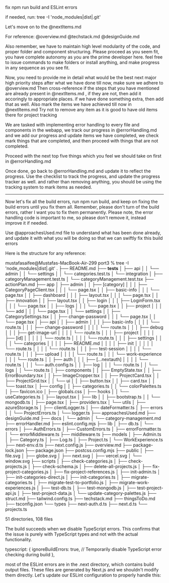 
fix npm run build and ESLint errors

if needed, run: 
tree -I 'node_modules|dist|.git'


Let's move on to the @nextItems.md 

For reference: @overview.md  @techstack.md  @designGuide.md  

Also remember, we have to maintain high level modularity of the code, and proper folder and component structuring. Please proceed as you seem fit, you have complete autonomy as you are the prime developer here. feel free to issue commands to make folders or install anything, and make progress in any sequence as you see fit.




Now, you need to provide me in detail what would be the best next major high priority steps after what we have done till now, make sure we adhere to @overview.md 
Then cross-reference if the steps that you have mentioned are already present in @nextItems.md , if they are not, then add it accoringly to appropriate places. if we have done something extra, then add that as well.
Also mark the items we have achieved till now in @nextItems.md 
Try not to remove any item as it is good to have old items there for project tracking



We are tasked with implementing error handling to every file and components in the webapp, we track our progress in @errorHandling.md and we add our progress and update items we have completed, we check mark things that are completed, and then proceed with things that are not completed.

Proceed with the next top five things which you feel we should take on first in @errorHandling.md 

Once done, go back to @errorHandling.md and update it to reflect the progress. Use the checklist to track the progress, and update the progress tracker as well. and rather than removing anything, you should be using the tracking system to mark items as needed.

---

Now let's fix all the build errors, run npm run build, and keep on fixing the build errors until you fix them all. Remember, please don't turn of the build errors, rather I want you to fix them permanently. Please note, the error handling code is important to me, so please don't remove it, instead improve it if needed.

Use @approachesUsed.md file to understand what has been done already, and update it with what you will be doing so that we can swiftly fix this build errors

Here is the structure for any reference:

mustafasaifee@Mustafas-MacBook-Air-299 port3 % tree -I 'node_modules|dist|.git'
.
├── README.md
├── __tests__
│   ├── api
│   │   └── admin
│   │       └── settings
│   │           └── categories.test.ts
│   └── integration
│       ├── categoryManagement.test.ts
│       └── categoryManagement.test.tsx
├── actionPlan.md
├── app
│   ├── admin
│   │   ├── [category]
│   │   │   ├── CategoryPageClient.tsx
│   │   │   └── page.tsx
│   │   ├── basic-info
│   │   │   └── page.tsx
│   │   ├── dashboard
│   │   │   ├── layout.tsx
│   │   │   └── page.tsx
│   │   ├── innovation
│   │   ├── layout.tsx
│   │   ├── login
│   │   │   ├── LoginForm.tsx
│   │   │   └── page.tsx
│   │   ├── logs
│   │   │   └── page.tsx
│   │   ├── project
│   │   │   └── add
│   │   │       └── page.tsx
│   │   └── settings
│   │       ├── CategorySettings.tsx
│   │       ├── change-password
│   │       │   └── page.tsx
│   │       └── page.tsx
│   ├── api
│   │   ├── admin
│   │   │   ├── basic-info
│   │   │   │   └── route.ts
│   │   │   ├── change-password
│   │   │   │   └── route.ts
│   │   │   ├── debug
│   │   │   ├── get-image-url
│   │   │   │   └── route.ts
│   │   │   ├── project
│   │   │   │   ├── [id]
│   │   │   │   │   └── route.ts
│   │   │   │   └── route.ts
│   │   │   ├── settings
│   │   │   │   └── categories
│   │   │   │       ├── README.md
│   │   │   │       ├── init
│   │   │   │       │   └── route.ts
│   │   │   │       └── route.ts
│   │   │   ├── test-session
│   │   │   │   └── route.ts
│   │   │   ├── upload
│   │   │   │   └── route.ts
│   │   │   └── work-experience
│   │   │       └── route.ts
│   │   ├── auth
│   │   │   ├── [...nextauth]
│   │   │   │   └── route.ts
│   │   │   └── auth.config.ts
│   │   ├── log
│   │   │   └── route.ts
│   │   └── logs
│   │       └── route.ts
│   ├── components
│   │   ├── EmptyState.tsx
│   │   ├── ErrorBoundary.tsx
│   │   ├── ImageCropper.tsx
│   │   ├── ProjectCard.tsx
│   │   ├── ProjectGrid.tsx
│   │   └── ui
│   │       ├── button.tsx
│   │       ├── card.tsx
│   │       └── toast.tsx
│   ├── config
│   │   ├── categories.ts
│   │   └── colorPalettes.ts
│   ├── favicon.ico
│   ├── globals.css
│   ├── hooks
│   │   └── useCategories.ts
│   ├── layout.tsx
│   ├── lib
│   │   ├── bootstrap.ts
│   │   └── mongodb.ts
│   ├── page.tsx
│   ├── providers.tsx
│   └── utils
│       ├── azureStorage.ts
│       ├── clientLogger.ts
│       ├── dateFormatter.ts
│       ├── errors
│       │   └── ProjectErrors.ts
│       └── logger.ts
├── approachesUsed.md
├── designGuide.md
├── docs
│   └── admin
│       └── category-management.md
├── errorHandler.md
├── eslint.config.mjs
├── lib
│   ├── db.ts
│   └── errors
│       ├── AuthErrors.ts
│       ├── CustomErrors.ts
│       ├── errorFormatter.ts
│       └── errorMiddleware.ts
├── middleware.ts
├── models
│   ├── Admin.ts
│   ├── Category.ts
│   ├── Log.ts
│   ├── Project.ts
│   └── WorkExperience.ts
├── next-env.d.ts
├── next.config.js
├── overview.md
├── package-lock.json
├── package.json
├── postcss.config.mjs
├── public
│   ├── file.svg
│   ├── globe.svg
│   ├── next.svg
│   ├── vercel.svg
│   └── window.svg
├── scripts
│   ├── check-categories.js
│   ├── check-projects.js
│   ├── check-schema.js
│   ├── delete-all-projects.js
│   ├── fix-project-categories.js
│   ├── fix-project-references.js
│   ├── init-admin.ts
│   ├── init-categories-direct.js
│   ├── init-categories.ts
│   ├── migrate-categories.ts
│   ├── migrate-test-to-portfolio.js
│   ├── migrate-work-experiences.js
│   ├── test-db.ts
│   ├── test-mongodb.js
│   ├── test-project-api.js
│   ├── test-project-data.js
│   └── update-category-palettes.js
├── struct.md
├── tailwind.config.ts
├── techstack.md
├── thingsToDo.md
├── tsconfig.json
└── types
    ├── next-auth.d.ts
    ├── next.d.ts
    └── projects.ts

51 directories, 108 files


The build succeeds when we disable TypeScript errors. This confirms that the issue is purely with TypeScript types and not with the actual functionality.

typescript: {
    ignoreBuildErrors: true, // Temporarily disable TypeScript error checking during build
  },

most of the ESLint errors are in the .next directory, which contains build output files. These files are generated by Next.js and we shouldn't modify them directly. Let's update our ESLint configuration to properly handle this: